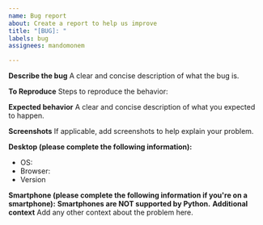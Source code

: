 ```yaml
---
name: Bug report
about: Create a report to help us improve
title: "[BUG]: "
labels: bug
assignees: mandomonem

---
```


**Describe the bug**
A clear and concise description of what the bug is.

**To Reproduce**
Steps to reproduce the behavior:

**Expected behavior**
A clear and concise description of what you expected to happen.

**Screenshots**
If applicable, add screenshots to help explain your problem.

**Desktop (please complete the following information):**
 - OS: 
 - Browser: 
 - Version 

**Smartphone (please complete the following information if you're on a smartphone):**
 __Smartphones are NOT supported by Python.__
**Additional context**
Add any other context about the problem here.
